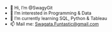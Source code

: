 - 👋 Hi, I’m @SwagyGit
- 👀 I’m interested in Programming & Data
- 🌱 I’m currently learning SQL, Python & Tableau
- 📫 Mail me: Swagata.Funtastic@gmail.com

<!---
SwagyGit/SwagyGit is a ✨ special ✨ repository because its `README.md` (this file) appears on your GitHub profile.
You can click the Preview link to take a look at your changes.
--->
